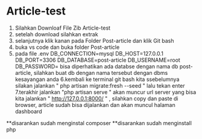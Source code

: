 # Article-test

1. Silahkan Downloaf File Zib Article-test
2. setelah download silahkan extrak
3. selanjutnya klik kanan pada Folder Post-article dan klik Git bash
4. buka vs code dan buka folder Post-article
5. pada file .env 
DB_CONNECTION=mysql
DB_HOST=127.0.0.1
DB_PORT=3306
DB_DATABASE=post-article
DB_USERNAME=root
DB_PASSWORD=
bisa diperhatikan ada databse dengan nama db post-article, silahkan buat db dengan nama tersebut dengan dbms kesayangan anda
6.kembali ke terminal git bash kita ssebelumnya silakan jalankan " php artisan migrate:fresh --seed " lalu tekan enter
7.terakhir jalankan "php artisan serve " akan muncur url server yang bisa kita jalankan " http://127.0.0.1:8000/ " , silahkan copy dan paste di browser, article sudah bisa dijalankan dan akan muncul halaman dashboard


**disarankan sudah menginstal composer
**disarankan sudah menginstall php 
